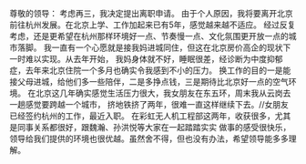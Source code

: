 尊敬的领导：
    考虑再三，我决定提出离职申请。
    由于个人原因，我将要离开北京前往杭州发展。在北京上学、工作加起来已有5年，感觉越来越不适应。
经过反复考虑，还是更希望在杭州那样环境好一点、节奏慢一点、文化氛围更开放一点的城市落脚。
    我一直有一个心愿就是接我妈进城同住，但这在北京房价高企的现状下一时难以实现。从去年开始，
我妈身体就不好，睡眠很差，经诊断为中度抑郁症，去年来北京住院一个多月也确实令我感到不小的压力。
换工作的目的一是能接父母进城，给他们多一些陪伴，二是多挣点钱，三是期待比北京好一点的空气环境。
    在北京这几年确实感觉生活压力很大，我女朋友在东五环，周末我从云岗去一趟感觉要跨越一个城市，
挤地铁挤了两年，很难一直这样继续下去。//女朋友已经签约杭州的工作，最近入职。
    在彩虹无人机工程部这两年，收获很多，尤其是同事关系都很好，跟魏瀚、孙洪悦等大家在一起踏踏实实
做事的感受很快乐，领导给我们提供的环境也很优越。虽然舍不得，但也没有办法，希望领导能多多理解。
    
    
